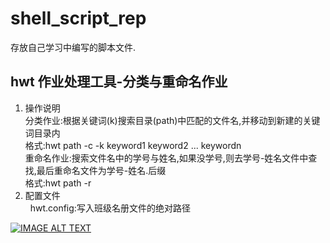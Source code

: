 shell_script_rep
======

存放自己学习中编写的脚本文件.

## hwt  作业处理工具-分类与重命名作业

1. 操作说明    
 分类作业:根据关键词(k)搜索目录(path)中匹配的文件名,并移动到新建的关键词目录内      
 格式:hwt path -c -k keyword1 keyword2 ... keywordn     
 重命名作业:搜索文件名中的学号与姓名,如果没学号,则去学号-姓名文件中查找,最后重命名文件为学号-姓名.后缀     
 格式:hwt path -r   
2. 配置文件   
   hwt.config:写入班级名册文件的绝对路径
   
   
[![IMAGE ALT TEXT](http://img.youtube.com/vi/DNkRy3mrb2Y/0.jpg)](https://youtu.be/DNkRy3mrb2Y)

